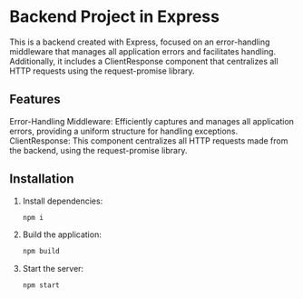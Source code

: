 # Backend Project in Express

This is a backend created with Express, focused on an error-handling middleware that manages all application errors and facilitates handling. Additionally, it includes a ClientResponse component that centralizes all HTTP requests using the request-promise library.

## Features

Error-Handling Middleware: Efficiently captures and manages all application errors, providing a uniform structure for handling exceptions.
ClientResponse: This component centralizes all HTTP requests made from the backend, using the request-promise library.

## Installation

1. Install dependencies:
    ```bash
    npm i
    ```
2. Build the application:
    ```bash
    npm build
    ```
3. Start the server:
    ```bash
    npm start
    ```